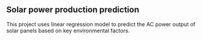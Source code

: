 ## Solar power production prediction
This project uses linear regression model to predict the AC power output of solar panels based on key environmental factors.

